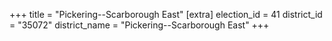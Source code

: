 +++
title = "Pickering--Scarborough East"
[extra]
election_id = 41
district_id = "35072"
district_name = "Pickering--Scarborough East"
+++
